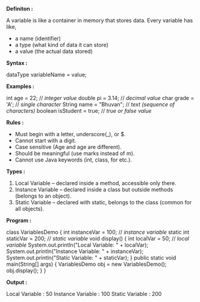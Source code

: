
**Definiton :**

A variable is like a container in memory that stores data.
Every variable has like,
- a name (identifier)
- a type (what kind of data it can store)
- a value (the actual data stored)

**Syntax :**

dataType variableName = value;

**Examples :**

int age = 22;                     // *integer value*
double pi = 3.14;                // *decimal value*
char grade = 'A';               // *single character*
String name = "Bhuvan";        // *text (sequence of characters)*
boolean isStudent = true;     // *true or false value*

**Rules :**

- Must begin with a letter, underscore(_), or $.
- Cannot start with a digit.
- Case sensitive (Age and age are different).
- Should be meaningful (use marks instead of m).
- Cannot use Java keywords (int, class, for etc.).

**Types :**

1) Local Variable – declared inside a method, accessible only there.
2) Instance Variable – declared inside a class but outside methods (belongs to an object).
3) Static Variable – declared with static, belongs to the class (common for all objects).

**Program :**

class VariablesDemo
{
    int instanceVar = 100;          // *instance variable*
    static int staticVar = 200;    // *static variable*
    void display() 
    {
        int localVar = 50;      // *local variable*
        System.out.println("Local Variable: " + localVar);
        System.out.println("Instance Variable: " + instanceVar);
        System.out.println("Static Variable: " + staticVar);
    }
    public static void main(String[] args)
    {
        VariablesDemo obj = new VariablesDemo();
        obj.display();
    }
}

**Output :**

Local Variable : 50
Instance Variable : 100
Static Variable : 200
